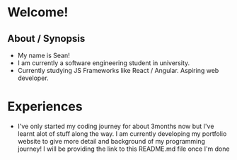 # Welcome!

## About / Synopsis

* My name is Sean!
* I am currently a software engineering student in university.
* Currently studying JS Frameworks like React / Angular. Aspiring web developer.

# Experiences

* I've only started my coding journey for about 3months now but I've learnt alot of stuff along the way. I am currently developing my portfolio website to give more detail and background of my programming journey! I will be providing the link to this README.md file once I'm done 
